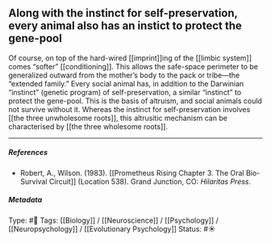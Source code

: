 ## Along with the instinct for self-preservation, every animal also has an instict to protect the gene-pool  # 

Of course, on top of the hard-wired [[imprint]]ing of the [[limbic system]] comes “softer” [[conditioning]]. This allows the safe-space perimeter to be generalized outward from the mother’s body to the pack or tribe—the “extended family.” Every social animal has, in addition to the Darwinian “instinct” (genetic program) of self-preservation, a similar “instinct” to protect the gene-pool. This is the basis of altruism, and social animals could not survive without it. Whereas the instinct for self-preservation involves [[the three unwholesome roots]], this altrusitic mechanism can be characterised by [[the three wholesome roots]].

___

##### References

- Robert, A., Wilson. (1983). [[Prometheus Rising Chapter 3. The Oral Bio-Survival Circuit]] (Location 538). Grand Junction, CO: _Hilaritas Press_.

##### Metadata

Type: #🔴 
Tags: [[Biology]] / [[Neuroscience]] / [[Psychology]] / [[Neuropsychology]] / [[Evolutionary Psychology]]
Status: #☀️ 